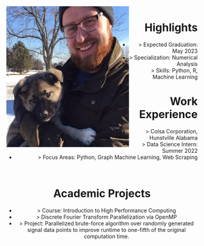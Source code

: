 <img align="left" width="323" height="370" src= "/assets/img/Eowyn.jpg">
<h1 style="text-align: right;">Highlights</h1>
<ul style = "text-align: right;">

<li>> Expected Graduation: May 2023</li>

<li>> Specialization: Numerical Analysis</li>

<li>> Skills: Python, R, Machine Learning</li>

</ul>    


<h1 style="text-align: right;">Work Experience</h1>
<ul style = "text-align: right;">

<li>> Colsa Corporation, Hunstville Alabama</li>

<li>> Data Science Intern: Summer 2022</li>

<li>> Focus Areas: Python, Graph Machine Learning, Web Scraping</li>

</ul>

&nbsp;
&nbsp;
&nbsp;
&nbsp;
&nbsp;
&nbsp;


<h1 style="text-align: center;">Academic Projects</h1>

<ul style = "text-align: Center;">

<li>> Course: Introduction to High Performance Computing</li>

<li>> Discrete Fourier Transform Parallelization via OpenMP</li>

<li>> Project: Parallelized brute-force algorithm over randomly generated signal data points to improve runtime to one-fifth of the original computation time. </li>

</ul>

